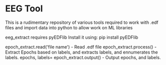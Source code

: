 # EEG Tool
This is a rudimentary repository of various tools required to work with .edf files and import data into python to allow work on ML libraries

eeg_extract requires pyEDFlib 
Install it using: 
pip install pyEDFlib

epoch_extract.read('file name') - Read .edf file 
epoch_extract.process() - Extract Epochs based on labels, and extracts labels, and ennumerates the labels. 
epochs, labels= epoch_extract.output() - Output epochs, and labels. 
